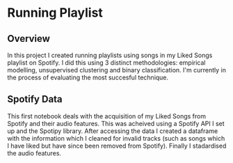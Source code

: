 # Running Playlist

## Overview

In this project I created running playlists using songs in my Liked Songs playlist on Spotify. I did this using 3 distinct methodologies: empirical modelling, unsupervised clustering and binary classification. I'm currently in the process of evaluating the most succesful technique.


## Spotify Data

This first notebook deals with the acquisition of my Liked Songs from Spotify and their audio features. This was acheived using a Spotify API I set up and the Spotipy library. After accessing the data I created a dataframe with the information which I cleaned for invalid tracks (such as songs which I have liked but have since been removed from Spotify). Finally I stadardised the audio features.  
